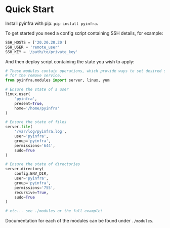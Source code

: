 # Quick Start

Install pyinfra with pip: `pip install pyinfra`.

To get started you need a config script containing SSH details, for example:

```py
SSH_HOSTS = ['20.20.20.20']
SSH_USER = 'remote_user'
SSH_KEY = '/path/to/private_key'
```

And then deploy script containing the state you wish to apply:

```py
# These modules contain operations, which provide ways to set desired state
# for the remove service.
from pyinfra.modules import server, linux, yum

# Ensure the state of a user
linux.user(
    'pyinfra',
    present=True,
    home='/home/pyinfra'
)

# Ensure the state of files
server.file(
    '/var/log/pyinfra.log',
    user='pyinfra',
    group='pyinfra',
    permissions='644',
    sudo=True
)

# Ensure the state of directories
server.directory(
    config.ENV_DIR,
    user='pyinfra',
    group='pyinfra',
    permissions='755',
    recursive=True,
    sudo=True
)

# etc... see ./modules or the full example!
```

Documentation for each of the modules can be found under `./modules`.
